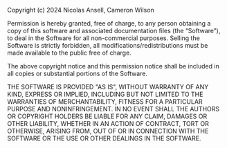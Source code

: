 Copyright (c) 2024 Nicolas Ansell, Cameron Wilson

Permission is hereby granted, free of charge, to any person obtaining a copy of this software and associated documentation files (the “Software”),
to deal in the Software for all non-commercial purposes. Selling the Software is strictly forbidden, all modifications/redistributions must be made
available to the public free of charge.

The above copyright notice and this permission notice shall be included in all copies or substantial portions of the Software.

THE SOFTWARE IS PROVIDED "AS IS", WITHOUT WARRANTY OF ANY KIND,
EXPRESS OR IMPLIED, INCLUDING BUT NOT LIMITED TO THE WARRANTIES 
OF MERCHANTABILITY, FITNESS FOR A PARTICULAR PURPOSE AND 
NONINFRINGEMENT. IN NO EVENT SHALL THE AUTHORS OR COPYRIGHT 
HOLDERS BE LIABLE FOR ANY CLAIM, DAMAGES OR OTHER LIABILITY, 
WHETHER IN AN ACTION OF CONTRACT, TORT OR OTHERWISE, ARISING 
FROM, OUT OF OR IN CONNECTION WITH THE SOFTWARE OR THE USE OR 
OTHER DEALINGS IN THE SOFTWARE.
